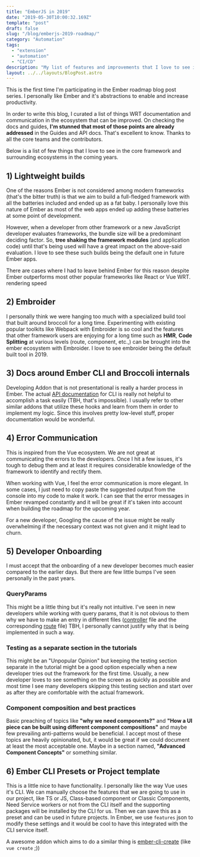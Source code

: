 ```yaml
---
title: "EmberJS in 2019"
date: "2019-05-30T10:00:32.169Z"
template: "post"
draft: false
slug: "/blog/emberjs-2019-roadmap/"
category: "Automation"
tags:
  - "extension"
  - "automation"
  - "CI/CD"
description: "My list of features and improvements that I love to see in Ember core framework in 2019"
layout: ../../layouts/BlogPost.astro
---
```


This is the first time I'm participating in the Ember roadmap blog post series. I personally like Ember and it's abstractions to enable and increase productivity.

In order to write this blog, I curated a list of things WRT documentation and communication in the ecosystem that can be improved. On checking the docs and guides, **I'm stunned that most of those points are already addressed** in the Guides and API docs. That's excellent to know. Thanks to all the core teams and the contributors.

Below is a list of few things that I love to see in the core framework and surrounding ecosystems in the coming years.

## 1) Lightweight builds

 One of the reasons Ember is not considered among modern frameworks (that's the bitter truth) is that we aim to build a full-fledged framework with all the batteries included and ended up as a fat baby. I personally love this nature of Ember as most of the web apps ended up adding these batteries at some point of development.

 However, when a developer from other framework or a new JavaScript developer evaluates frameworks, the bundle size will be a predominant deciding factor. So, **tree shaking the framework modules** (and application code) until that's being used will have a great impact on the above-said evaluation. I love to see these such builds being the default one in future Ember apps.

There are cases where I had to leave behind Ember for this reason despite Ember outperforms most other popular frameworks like React or Vue WRT. rendering speed

## 2) Embroider

I personally think we were hanging too much with a specialized build tool that built around broccoli for a long time. Experimenting with existing popular toolkits like Webpack with Embroider is so cool and the features that other framework users are enjoying for a long time such as **HMR**, **Code Splitting** at various levels (route, component, etc.,) can be brought into the ember ecosystem with Embroider. I love to see embroider being the default built tool in 2019.

## 3) Docs around Ember CLI and Broccoli internals

 Developing Addon that is not presentational is really a harder process in Ember. The actual [API documentation](https://ember-cli.com/api/) for CLI is really not helpful to accomplish a task easily (TBH, that's impossible). I usually refer to other similar addons that utilize these hooks and learn from them in order to implement my logic. Since this involves pretty low-level stuff, proper documentation would be wonderful.

## 4) Error Communication

This is inspired from the Vue ecosystem. We are not great at communicating the errors to the developers. Once I hit a few issues, it's tough to debug them and at least it requires considerable knowledge of the framework to identify and rectify them.

When working with Vue, I feel the error communication is more elegant. In some cases, I just need to copy paste the suggested output from the console into my code to make it work. I can see that the error messages in Ember revamped constantly and it will be great if it's taken into account when building the roadmap for the upcoming year.

For a new developer, Googling the cause of the issue might be really overwhelming if the necessary context was not given and it might lead to churn.

## 5) Developer Onboarding

 I must accept that the onboarding of a new developer becomes much easier compared to the earlier days. But there are few little bumps I've seen personally in the past years.

### QueryParams

 This might be a little thing but it's really not intuitive. I've seen in new developers while working with query params, that it is not obvious to them why we have to make an entry in different files ([controller](https://api.emberjs.com/ember/3.10/classes/Controller/properties/queryParams?anchor=queryParams) file and the corresponding [route](https://api.emberjs.com/ember/3.10/classes/Route/properties/queryParams?anchor=queryParams) file) TBH, I personally cannot justify why that is being implemented in such a way.

### Testing as a separate section in the tutorials

 This might be an "Unpopular Opinion" but keeping the testing section separate in the tutorial might be a good option especially when a new developer tries out the framework for the first time. Usually, a new developer loves to see something on the screen as quickly as possible and most time I see many developers skipping this testing section and start over as after they are comfortable with the actual framework.

### Component composition and best practices

Basic preaching of topics like **"why we need components?"** and **"How a UI piece can be built using different component compositions"** and maybe few prevailing anti-patterns would be beneficial. I accept most of these topics are heavily opinionated, but, it would be great if we could document at least the most acceptable one. Maybe in a section named, **"Advanced Component Concepts"** or something similar.

## 6) Ember CLI Presets or Project template

This is a little nice to have functionality. I personally like the way Vue uses it's CLI. We can manually choose the features that we are going to use in our project, like TS or JS, Class-based component or Classic Components, Need Service workers or not from the CLI itself and the supporting packages will be installed by the CLI for us. Then we can save this as a preset and can be used in future projects. In Ember, we use `features` json to modify these settings and it would be cool to have this integrated with the CLI service itself.

A awesome addon which aims to do a similar thing is [ember-cli-create](https://www.npmjs.com/package/ember-cli-create) (like `vue create` ;))

